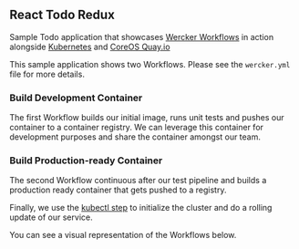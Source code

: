 ##  React Todo Redux

Sample Todo application that showcases [Wercker Workflows](http://wercker.com/workflows/) in action alongside [Kubernetes](http://kubernetes.io) and [CoreOS Quay.io](http://quay.io)

This sample application shows two Workflows. Please see the `wercker.yml` file for more details.

### Build Development Container

The first Workflow builds our initial image, runs unit tests and pushes our container to a container registry.
We can leverage this container for development purposes and share the container amongst our team.

### Build Production-ready Container

The second Workflow continuous after our test pipeline and builds a production ready container that gets
pushed to a registry.

Finally, we use the [kubectl step]() to initialize the cluster and do a rolling update of our service.

You can see a visual representation of the Workflows below.
